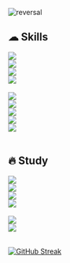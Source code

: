![reversal](https://capsule-render.vercel.app/api?type=wave&reversal=true&color=1A0F14&height=150&section=footer&text=%20ChoiHyunWoo();&fontColor=f5ce00&fontSize=70)

<!--
## ✏About Me 
✔ 안녕하세요! **Java/Spring Back-End Developer**가 되기 위해 노력하는 신입 개발자 최현우입니다. <br>
✔ 통계학을 전공하여 데이터 핸들링 경험을 가지고 있습니다. <br>
✔ 2년간의 직장 경험을 통해 협업과 의사소통의 중요성을 알고 있습니다. <br>
✔ 개발 역량을 키우기 위해 빅데이터 분석 서비스 개발자 과정을 수료하였습니다. <br>
✔ 개발의 편의성보다는 사용자의 편의성을 더 중요하게 생각합니다. <br>
✔ 명확하고 이해하기 쉬운 코딩 스타일을 만들기 위해 노력합니다. <br>
<br>
-->

## ☁ Skills
<code><img src ="https://img.shields.io/badge/Java-007396.svg?&style=for-the-badge&logo=CoffeeScript&logoColor=white"/> <img src ="https://img.shields.io/badge/Spring-6DB33F.svg?&style=for-the-badge&logo=Spring&logoColor=white"/> <img src ="https://img.shields.io/badge/Spring Boot-6DB33F.svg?&style=for-the-badge&logo=Spring boot&logoColor=white"/> <img src ="https://img.shields.io/badge/javascript-F7DF1E.svg?&style=for-the-badge&logo=javascript&logoColor=white"/></code><br><br>
<code><img src ="https://img.shields.io/badge/oracle-F80000.svg?&style=for-the-badge&logo=oracle&logoColor=white"/> <img src ="https://img.shields.io/badge/mysql-4479A1.svg?&style=for-the-badge&logo=mysql&logoColor=white"/> <img src ="https://img.shields.io/badge/mariadb-003545.svg?&style=for-the-badge&logo=mariadb&logoColor=white"/> <img src ="https://img.shields.io/badge/github-181717.svg?&style=for-the-badge&logo=github&logoColor=white"/> <img src ="https://img.shields.io/badge/svn-809CC9.svg?&style=for-the-badge&logo=subversion&logoColor=white"/></code>
<br><br>

## 🔥 Study
<code><img src ="https://img.shields.io/badge/MongoDB-47A248.svg?&style=for-the-badge&logo=MongoDB&logoColor=white"/> <img src ="https://img.shields.io/badge/JPA-212121.svg?&style=for-the-badge&logoColor=white"/> <img src="https://img.shields.io/badge/Spring Security-6DB33F?style=for-the-badge&logo=Spring Security&logoColor=white"> <img src="https://img.shields.io/badge/Thymeleaf-005F0F?style=for-the-badge&logo=Thymeleaf&logoColor=white"></code><br><br>
<code><img src ="https://img.shields.io/badge/TypeScript-3178C6.svg?&style=for-the-badge&logo=TypeScript&logoColor=white"/> <img src ="https://img.shields.io/badge/Docker-2496ED.svg?&style=for-the-badge&logo=Docker&logoColor=white"/></code>
<br><br>

[![GitHub Streak](https://streak-stats.demolab.com?user=HyunUChoi&theme=dark)](https://git.io/streak-stats)
<!--![Anurag's GitHub stats](https://github-readme-stats.vercel.app/api?username=hyunUChoi&show_icons=true&theme=radical)-->
<!--
## 🛠 Technical Skills
### Front-End
<code><img src ="https://img.shields.io/badge/javascript-F7DF1E.svg?&style=for-the-badge&logo=javascript&logoColor=white"/> <img src ="https://img.shields.io/badge/html5-E34F26.svg?&style=for-the-badge&logo=html5&logoColor=white"/> <img src ="https://img.shields.io/badge/css3-1572B6.svg?&style=for-the-badge&logo=css3&logoColor=white"/></code>

### Back-End
<code><img src ="https://img.shields.io/badge/Java-007396.svg?&style=for-the-badge&logo=CoffeeScript&logoColor=white"/> <img src ="https://img.shields.io/badge/Spring-6DB33F.svg?&style=for-the-badge&logo=Spring&logoColor=white"/> <img src ="https://img.shields.io/badge/Spring Boot-6DB33F.svg?&style=for-the-badge&logo=Spring boot&logoColor=white"/></code>

### DataBase
<code><img src ="https://img.shields.io/badge/oracle-F80000.svg?&style=for-the-badge&logo=oracle&logoColor=white"/> <img src ="https://img.shields.io/badge/mysql-4479A1.svg?&style=for-the-badge&logo=mysql&logoColor=white"/> <img src ="https://img.shields.io/badge/mariadb-003545.svg?&style=for-the-badge&logo=mariadb&logoColor=white"/></code>

### Collaboration
<code><img src ="https://img.shields.io/badge/github-181717.svg?&style=for-the-badge&logo=github&logoColor=white"/> <img src ="https://img.shields.io/badge/svn-809CC9.svg?&style=for-the-badge&logo=subversion&logoColor=white"/></code>
<br>
-->
<!--
## 💼 Career
| **Type** | **Date** | **Contents** | **Organizaition** |
|:--------:|:--------:|:--------:|:--------:|
| *Work Experience* | 2022.09 ~ | Developer | OpenNote |
| *Education* | 2022.03 ~ 2022.08 | Bigdata Analysis Developer Program | Smart Human Resources Development |
| *Work Experience* | 2019.07 ~ 2022.02 | Quality Management | Sooseok |
| *Experience* | 2018.10 ~ 2018.11| 아동-청소년 행복지수 연구 | Donnguk University |
| *Experience* | 2018.06 ~ 2018.07 | 경북아동 건강 현황조사 | Donnguk University |
-->
